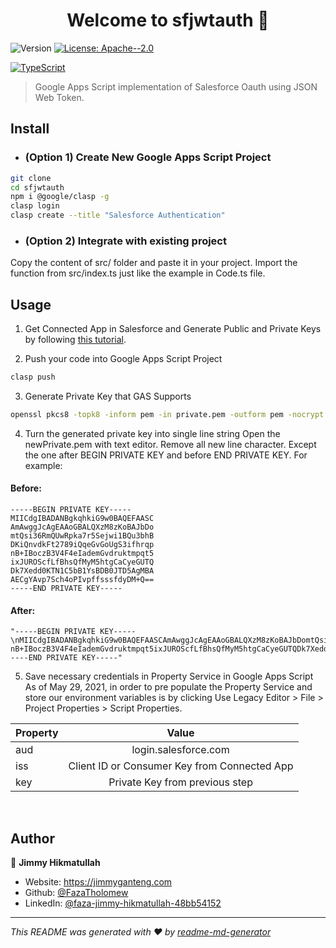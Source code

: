 <h1 align="center">Welcome to sfjwtauth 👋</h1>
<p>
  <img alt="Version" src="https://img.shields.io/badge/version-1.0.0-blue.svg?cacheSeconds=2592000" />
  <a href="#" target="_blank">
    <img alt="License: Apache--2.0" src="https://img.shields.io/badge/License-Apache--2.0-yellow.svg" />
  </a>
</p>

[![TypeScript](https://badges.frapsoft.com/typescript/code/typescript.svg?v=101)](https://github.com/ellerbrock/typescript-badges/)

> Google Apps Script implementation of Salesforce Oauth using JSON Web Token.

## Install

* ### (Option 1) Create New Google Apps Script Project

```sh
git clone
cd sfjwtauth
npm i @google/clasp -g
clasp login
clasp create --title "Salesforce Authentication"
```

* ### (Option 2) Integrate with existing project

Copy the content of src/ folder and paste it in your project. Import the function from src/index.ts just like the example in Code.ts file.

## Usage

1. Get Connected App in Salesforce and Generate Public and Private Keys by following [this tutorial](https://mannharleen.github.io/2020-03-03-salesforce-jwt/).

2. Push your code into Google Apps Script Project

```sh
clasp push
```
3. Generate Private Key that GAS Supports
```sh
openssl pkcs8 -topk8 -inform pem -in private.pem -outform pem -nocrypt -out newPrivate.pem
```
4. Turn the generated private key into single line string
Open the newPrivate.pem with text editor. Remove all new line character. Except the one after BEGIN PRIVATE KEY and before END PRIVATE KEY. For example:
#### Before:
```
-----BEGIN PRIVATE KEY-----
MIICdgIBADANBgkqhkiG9w0BAQEFAASC
AmAwggJcAgEAAoGBALQXzM8zKoBAJbDo
mtQsi36RmQUwRpka7r5Sejwi1BQu3bhB
DKiQnvdkFt2789iQqeGvGoUgS3ifhrqp
nB+IBoczB3V4F4eIademGvdruktmpqt5
ixJUROScfLfBhsQfMyM5htgCaCyeGUTQ
Dk7Xedd0KTN1C5bB1YsBDB0JTD5AgMBA
AECgYAvp7Sch4oPIvpffsssfdyDM+Q==
-----END PRIVATE KEY-----
```
#### After:
```
"-----BEGIN PRIVATE KEY-----\nMIICdgIBADANBgkqhkiG9w0BAQEFAASCAmAwggJcAgEAAoGBALQXzM8zKoBAJbDomtQsi36RmQUwRpka7r5Sejwi1BQu3bhBDKiQnvdkFt2789iQqeGvGoUgS3ifhrqp
nB+IBoczB3V4F4eIademGvdruktmpqt5ixJUROScfLfBhsQfMyM5htgCaCyeGUTQDk7Xedd0KTN1C5bB1YsBDB0JTD5AgMBA\nAECgYAvp7Sch4oPIvpffsssfdyDM+Q==-----END PRIVATE KEY-----"
```
5. Save necessary credentials in Property Service in Google Apps Script
As of May 29, 2021, in order to pre populate the Property Service and store our environment variables is by clicking Use Legacy Editor > File > Project Properties > Script Properties. 

| Property       | Value
| :------------- | :----------: 
| aud | login.salesforce.com   
| iss   | Client ID or Consumer Key from Connected App
| key | Private Key from previous step 

<br>

## Author

👤 **Jimmy Hikmatullah**

* Website: https://jimmyganteng.com
* Github: [@FazaTholomew](https://github.com/FazaTholomew)
* LinkedIn: [@faza-jimmy-hikmatullah-48bb54152](https://linkedin.com/in/faza-jimmy-hikmatullah-48bb54152)

***
_This README was generated with ❤️ by [readme-md-generator](https://github.com/kefranabg/readme-md-generator)_